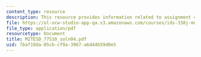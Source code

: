 ```yaml
---
content_type: resource
description: This resource provides information related to assignment 4 part a solution.
file: https://ol-ocw-studio-app-qa.s3.amazonaws.com/courses/ids-338j-multidisciplinary-system-design-optimization-spring-2010/7baf19da05cbcf9a3967a6d44b59d0e5_MITESD_77S10_soln04.pdf
file_type: application/pdf
resourcetype: Document
title: MITESD_77S10_soln04.pdf
uid: 7baf19da-05cb-cf9a-3967-a6d44b59d0e5
---
```


